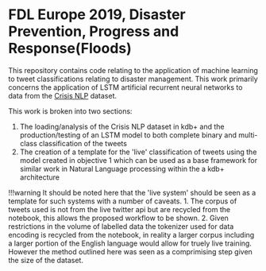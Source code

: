 # FDL Europe 2019, Disaster Prevention, Progress and Response(Floods)

This repository contains code relating to the application of machine learning to tweet classifications relating to disaster management. This work primarily concerns the application of LSTM artificial recurrent neural networks to data from the [Crisis NLP](https://crisisnlp.qcri.org/) dataset.


This work is broken into two sections:

1. The loading/analysis of the Crisis NLP dataset in kdb+ and the production/testing of an LSTM model to both complete binary and multi-class classification of the tweets
2. The creation of a template for the 'live' classification of tweets using the model created in objective 1 which can be used as a base framework for similar work in Natural Language processing within the a kdb+ architecture

!!!warning
	It should be noted here that the 'live system' should be seen as a template for such systems with a number of caveats. 
	1. The corpus of tweets used is not from the live twitter api but are recycled from the notebook, this allows the proposed workflow to be shown.
	2. Given restrictions in the volume of labelled data the tokenizer used for data encoding is recycled from the notebook, in reality a larger corpus including a larger portion of the English language would allow for truely live training. However the method outlined here was seen as a comprimising step given the size of the dataset.
